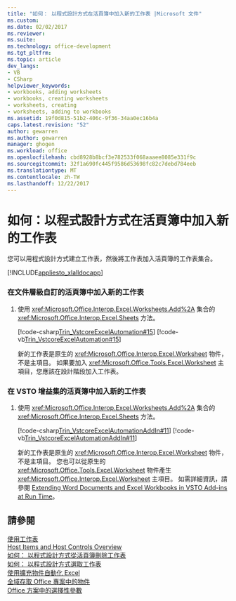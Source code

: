 ```yaml
---
title: "如何： 以程式設計方式在活頁簿中加入新的工作表 |Microsoft 文件"
ms.custom: 
ms.date: 02/02/2017
ms.reviewer: 
ms.suite: 
ms.technology: office-development
ms.tgt_pltfrm: 
ms.topic: article
dev_langs:
- VB
- CSharp
helpviewer_keywords:
- workbooks, adding worksheets
- workbooks, creating worksheets
- worksheets, creating
- worksheets, adding to workbooks
ms.assetid: 19f0d815-51b2-406c-9f36-34aa0ec16b4a
caps.latest.revision: "52"
author: gewarren
ms.author: gewarren
manager: ghogen
ms.workload: office
ms.openlocfilehash: cbd8928b8bcf3e782533f068aaaee8085e331f9c
ms.sourcegitcommit: 32f1a690fc445f9586d53698fc82c7debd784eeb
ms.translationtype: MT
ms.contentlocale: zh-TW
ms.lasthandoff: 12/22/2017
---
```

# <a name="how-to-programmatically-add-new-worksheets-to-workbooks"></a>如何：以程式設計方式在活頁簿中加入新的工作表
  您可以用程式設計方式建立工作表，然後將工作表加入活頁簿的工作表集合。  
  
 [!INCLUDE[appliesto_xlalldocapp](../vsto/includes/appliesto-xlalldocapp-md.md)]  
  
### <a name="to-add-a-new-worksheet-to-a-workbook-in-a-document-level-customization"></a>在文件層級自訂的活頁簿中加入新的工作表  
  
1.  使用 <xref:Microsoft.Office.Interop.Excel.Worksheets.Add%2A> 集合的 <xref:Microsoft.Office.Interop.Excel.Sheets> 方法。  
  
     [!code-csharp[Trin_VstcoreExcelAutomation#15](../vsto/codesnippet/CSharp/Trin_VstcoreExcelAutomationCS/Sheet1.cs#15)]
     [!code-vb[Trin_VstcoreExcelAutomation#15](../vsto/codesnippet/VisualBasic/Trin_VstcoreExcelAutomation/Sheet1.vb#15)]  
  
     新的工作表是原生的 <xref:Microsoft.Office.Interop.Excel.Worksheet> 物件，不是主項目。 如果要加入 <xref:Microsoft.Office.Tools.Excel.Worksheet> 主項目，您應該在設計階段加入工作表。  
  
### <a name="to-add-a-new-worksheet-to-a-workbook-in-a-vsto-add-in"></a>在 VSTO 增益集的活頁簿中加入新的工作表  
  
1.  使用 <xref:Microsoft.Office.Interop.Excel.Worksheets.Add%2A> 集合的 <xref:Microsoft.Office.Interop.Excel.Sheets> 方法。  
  
     [!code-csharp[Trin_VstcoreExcelAutomationAddIn#11](../vsto/codesnippet/CSharp/trin_vstcoreexcelautomationaddin/ThisAddIn.cs#11)]
     [!code-vb[Trin_VstcoreExcelAutomationAddIn#11](../vsto/codesnippet/VisualBasic/trin_vstcoreexcelautomationaddin/ThisAddIn.vb#11)]  
  
     新的工作表是原生的 <xref:Microsoft.Office.Interop.Excel.Worksheet> 物件，不是主項目。 您也可以從原生的 <xref:Microsoft.Office.Tools.Excel.Worksheet> 物件產生 <xref:Microsoft.Office.Interop.Excel.Worksheet> 主項目。 如需詳細資訊，請參閱 [Extending Word Documents and Excel Workbooks in VSTO Add-ins at Run Time](../vsto/extending-word-documents-and-excel-workbooks-in-vsto-add-ins-at-run-time.md)。  
  
## <a name="see-also"></a>請參閱  
 [使用工作表](../vsto/working-with-worksheets.md)   
 [Host Items and Host Controls Overview](../vsto/host-items-and-host-controls-overview.md)   
 [如何： 以程式設計方式從活頁簿刪除工作表](../vsto/how-to-programmatically-delete-worksheets-from-workbooks.md)   
 [如何： 以程式設計方式選取工作表](../vsto/how-to-programmatically-select-worksheets.md)   
 [使用擴充物件自動化 Excel](../vsto/automating-excel-by-using-extended-objects.md)   
 [全域存取 Office 專案中的物件](../vsto/global-access-to-objects-in-office-projects.md)   
 [Office 方案中的選擇性參數](../vsto/optional-parameters-in-office-solutions.md)  
  
  